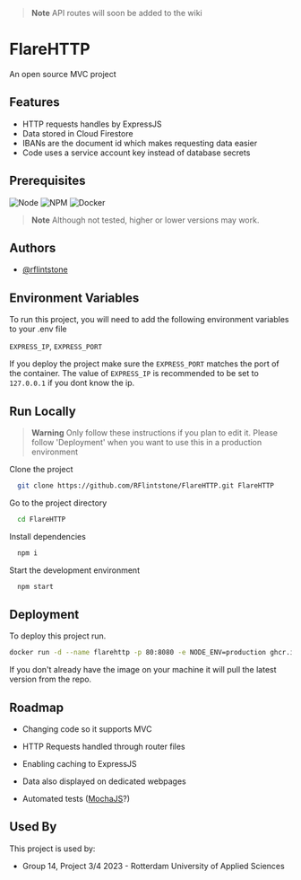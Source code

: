 > **Note**
> API routes will soon be added to the wiki

# FlareHTTP

An open source MVC project 

## Features

- HTTP requests handles by ExpressJS
- Data stored in Cloud Firestore
- IBANs are the document id which makes requesting data easier
- Code uses a service account key instead of database secrets


## Prerequisites

![Node](https://badgen.net/badge/Node/v18.15.0/green?icon=npm)
![NPM](https://badgen.net/badge/Npm/v9.6.1/green?icon=npm)
![Docker](https://badgen.net/badge/Docker/v20.10.23/cyan?icon=docker)

> **Note**
> Although not tested, higher or lower versions may work.
## Authors

- [@rflintstone](https://www.github.com/rflintstone)


## Environment Variables

To run this project, you will need to add the following environment variables to your .env file

`EXPRESS_IP`,
`EXPRESS_PORT`

If you deploy the project make sure the `EXPRESS_PORT` matches the port of the container. The value of `EXPRESS_IP` is recommended to be set to `127.0.0.1` if you dont know the ip.
## Run Locally
> **Warning**
> Only follow these instructions if you plan to edit it. Please follow 'Deployment' when you want to use this in a production environment

Clone the project

```bash
  git clone https://github.com/RFlintstone/FlareHTTP.git FlareHTTP
```

Go to the project directory

```bash
  cd FlareHTTP
```

Install dependencies

```bash
  npm i
```

Start the development environment

```bash
  npm start
```


## Deployment

To deploy this project run.

```bash
docker run -d --name flarehttp -p 80:8080 -e NODE_ENV=production ghcr.io/rflintstone/flarehttp:main
```

If you don't already have the image on your machine it will pull the latest version from the repo.

## Roadmap

- Changing code so it supports MVC

- HTTP Requests handled through router files

- Enabling caching to ExpressJS

- Data also displayed on dedicated webpages

- Automated tests ([MochaJS](https://mochajs.org/)?)

## Used By

This project is used by:

- Group 14, Project 3/4 2023 - Rotterdam University of Applied Sciences 
